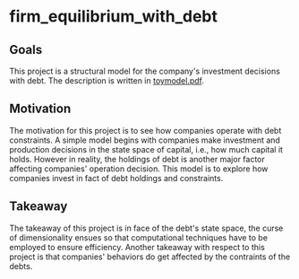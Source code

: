 # firm_equilibrium_with_debt

## Goals
This project is a structural model for the company's investment decisions with debt. The description is written in [toymodel.pdf](https://github.com/wangshasha111/firm_equilibrium_with_debt/blob/master/toymodel.pdf).

## Motivation
The motivation for this project is to see how companies operate with debt constraints. A simple model begins with companies make investment and production decisions in the state space of capital, i.e., how much capital it holds. However in reality, the holdings of debt is another major factor affecting companies' operation decision. This model is to explore how companies invest in fact of debt holdings and constraints.

## Takeaway
The takeaway of this project is in face of the debt's state space, the curse of dimensionality ensues so that computational techniques have to be employed to ensure efficiency. Another takeaway with respect to this project is that companies' behaviors do get affected by the contraints of the debts.

